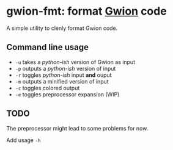 # gwion-fmt: format [Gwion](https://github.com/Gwion/Gwion) code

A simple utility to clenly format Gwion code.

## Command line usage

  * `-u` takes a *python-ish* version of Gwion as input
  * `-p` outputs a *python-ish* version of input
  * `-r` toggles *python-ish* input **and** ouput
  * `-m` outputs a minified version of input
  * `-c` toggles colored output
  * `-e` toggles preprocessor expansion (WIP)


## TODO

The preprocessor might lead to some problems for now.

Add usage `-h`

